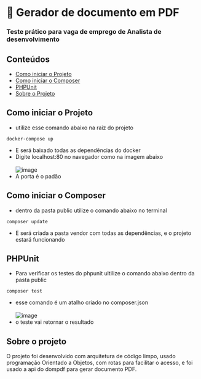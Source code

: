 # 📌 Gerador de documento em PDF
### Teste prático para vaga de emprego de Analista de desenvolvimento

## Conteúdos

- [Como iniciar o Projeto](#como-iniciar-o-projeto)
- [Como iniciar o Composer](#como-iniciar-o-composer)
- [PHPUnit](#phpunit)
- [Sobre o Projeto](#sobre-o-projeto)


## Como iniciar o Projeto
- utilize esse comando abaixo na raiz do projeto
```
docker-compose up
```
- E será baixado todas as dependências do docker
- Digite localhost:80 no navegador como na imagem abaixo <br/><br/>
![image](https://user-images.githubusercontent.com/72467933/203935583-e2a547c6-7b44-4bdf-8dd1-cdfcdf61da20.png)<br/>
- A porta é o padão


## Como iniciar o Composer
- dentro da pasta public utilize o comando abaixo no terminal
```
composer update
```
- E será criada a pasta vendor com todas as dependências, e o projeto estará funcionando

## PHPUnit
- Para verificar os testes do phpunit ultilize o comando abaixo dentro da pasta public
```
composer test
```
- esse comando é um atalho criado no composer.json <br/><br/>
![image](https://user-images.githubusercontent.com/72467933/203938730-abb59dcc-920c-4518-ab6b-876bcd5d3f3a.png) <br/>
- o teste vai retornar o resultado


## Sobre o projeto

<p>O projeto foi desenvolvido com arquitetura de código limpo, usado programação Orientado a Objetos, com rotas para facilitar o acesso, e foi usado a api do dompdf para gerar documento PDF. </p>
